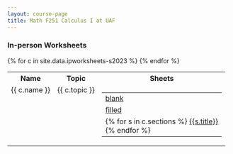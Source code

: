 ```yaml
---
layout: course-page
title: Math F251 Calculus I at UAF
---
```


### In-person Worksheets

<div class="x-scroll">
<table class="asst-table">
<tr><th>Name</th><th>Topic</th><th>Sheets</th></tr>
{% for c in site.data.ipworksheets-s2023 %}
<tr valign="top">
  <td>
    {{ c.name }}
  </td>
  <td>
    {{ c.topic }}
  </td>
  <td>
    <table class="inner">
      <tr>
         <td> <a href="{{ c.urlblank }}">blank</a> </td>
      </tr>
      <tr>
         <td> <a href="{{ c.urlfilled }}">filled</a> </td>
      </tr>
      <tr>
         <td>
          {% for s in c.sections %}
          <a href="{{s.urlvideo}}">{{s.title}}</a><br>
          {% endfor %}
         </td>
      </tr>
    </table>
  </td>
</tr>
{% endfor %}
</table>
</div>
